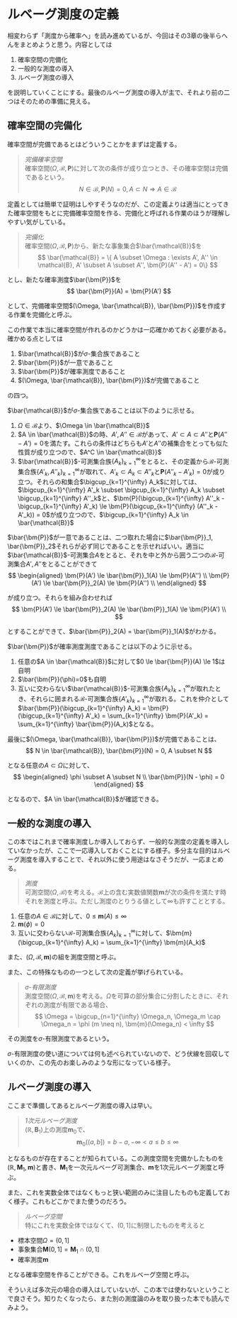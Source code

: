 # ルベーグ測度の定義

相変わらず「測度から確率へ」を読み進めているが、今回はその3章の後半らへんをまとめようと思う。内容としては
1. 確率空間の完備化
1. 一般的な測度の導入
1. ルベーグ測度の導入

を説明していくことにする。最後のルベーグ測度の導入が主で、それより前の二つはそのための準備に見える。


## 確率空間の完備化

確率空間が完備であるとはどういうことかをまずは定義する。
> *完備確率空間*  
> 確率空間$(\Omega, \mathcal{B}, \bm{P})$に対して次の条件が成り立つとき、その確率空間は完備であるという。
$$
N \in \mathcal{B}, \bm{P}(N) = 0, A \subset N \Rightarrow A \in \mathcal{B}
$$

定義としては簡単で証明はしやすそうなのだが、この定義よりは適当にとってきた確率空間をもとに完備確率空間を作る、完備化と呼ばれる作業のほうが理解しやすい気がしている。
> *完備化*  
> 確率空間$(\Omega, \mathcal{B}, \bm{P})$から、新たな事象集合$\bar{\mathcal{B}}$を
$$
\bar{\mathcal{B}} = \{ A \subset \Omega : \exists A', A'' \in \mathcal{B}, A' \subset A \subset A'', \bm{P}(A'' - A') = 0\}
$$

とし、新たな確率測度$\bar{\bm{P}}$を
$$
\bar{\bm{P}}(A) = \bm{P}(A')
$$

として、完備確率空間$(\Omega, \bar{\mathcal{B}}, \bar{\bm{P}})$を作成する作業を完備化と呼ぶ。

この作業で本当に確率空間が作れるのかどうかは一応確かめておく必要がある。確かめる点としては
1. $\bar{\mathcal{B}}$が$\sigma$-集合族であること
1. $\bar{\bm{P}}$が一意であること
1. $\bar{\bm{P}}$が確率測度であること
1. $(\Omega, \bar{\mathcal{B}}, \bar{\bm{P}})$が完備であること

の四つ。

$\bar{\mathcal{B}}$が$\sigma$-集合族であることは以下のように示せる。
1. $\Omega \in \mathcal{B}$より、$\Omega \in \bar{\mathcal{B}}$
1. $A \in \bar{\mathcal{B}}$の時、$A', A'' \in \mathcal{B}$があって、$A' \subset A \subset A''$と$\bm{P}(A'' - A') = 0$を満たす。これらの条件はどちらも$A'$と$A''$の補集合をとっても似た性質が成り立つので、$A^C \in \bar{\mathcal{B}}$
1. $\bar{\mathcal{B}}$-可測集合族$\{A_k\}_{k=1}^{\infty}$をとると、その定義から$\mathcal{B}$-可測集合族$\{A'_k, A''_k\}_{k=1}^{\infty}$が取れて、$A'_k \subset A_k \subset A''_k$と$\bm{P}(A''_k - A'_k)=0$が成り立つ。それらの和集合$\bigcup_{k=1}^{\infty} A_k$に対しては、$\bigcup_{k=1}^{\infty} A'_k \subset \bigcup_{k=1}^{\infty} A_k \subset \bigcup_{k=1}^{\infty} A''_k$と、$\bm{P}(\bigcup_{k=1}^{\infty} A''_k - \bigcup_{k=1}^{\infty} A'_k) \le \bm{P}(\bigcup_{k=1}^{\infty} (A''_k - A'_k)) = 0$が成り立つので、$\bigcup_{k=1}^{\infty} A_k \in \bar{\mathcal{B}}$


$\bar{\bm{P}}$が一意であることは、二つ取れた場合に$\bar{\bm{P}}_1, \bar{\bm{P}}_2$それらが必ず同じであることを示せればいい。適当に$\bar{\mathcal{B}}$-可測集合$A$をとると、それを中と外から囲う二つの$\mathcal{B}$-可測集合$A', A''$をとることができて
$$
\begin{aligned}
\bm{P}(A') \le \bar{\bm{P}}_1(A) \le \bm{P}(A'') \\
\bm{P}(A') \le \bar{\bm{P}}_2(A) \le \bm{P}(A'') \\
\end{aligned}
$$

が成り立つ。それらを組み合わせれば
$$
\bm{P}(A') \le \bar{\bm{P}}_2(A) \le \bar{\bm{P}}_1(A) \le \bm{P}(A') \\
$$

とすることができて、$\bar{\bm{P}}_2(A) = \bar{\bm{P}}_1(A)$がわかる。

$\bar{\bm{P}}$が確率測度測度であることは以下のように示せる。
1. 任意の$A \in \bar{\mathcal{B}}$に対して$0 \le \bar{\bm{P}}(A) \le 1$は自明
1. $\bar{\bm{P}}(\phi)=0$も自明
1. 互いに交わらない$\bar{\mathcal{B}}$-可測集合族$\{A_k\}_{k=1}^{\infty}$が取れたとき、それらに囲まれる$\mathcal{B}$-可測集合族$\{A'_k\}_{k=1}^{\infty}$が取れる。これを仲介として$\bar{\bm{P}}(\bigcup_{k=1}^{\infty} A_k) = \bm{P}(\bigcup_{k=1}^{\infty} A'_k) = \sum_{k=1}^{\infty} \bm{P}(A'_k) = \sum_{k=1}^{\infty} \bar{\bm{P}}(A_k)$となる。

最後に$(\Omega, \bar{\mathcal{B}}, \bar{\bm{P}})$が完備であることは、
$$
N \in \bar{\mathcal{B}}, \bar{\bm{P}}(N) = 0, A \subset N
$$

となる任意の$A \subset \Omega$に対して、
$$
\begin{aligned}
\phi \subset A \subset N \\
\bar{\bm{P}}(N - \phi) = 0
\end{aligned}
$$

となるので、$A \in \bar{\mathcal{B}}$が確認できる。


## 一般的な測度の導入

この本ではこれまで確率測度しか導入しておらず、一般的な測度の定義を導入していなかったが、ここで一応導入しておくことにする様子。多分主な目的はルベーグ測度を導入することで、それ以外に使う用途はなさそうだが、一応まとめる。
> *測度*  
> 可測空間$(\Omega, \mathcal{B})$を考える。$\mathcal{B}$上の含む実数値関数$\bm{m}$が次の条件を満たす時それを測度と呼ぶ。ただし測度のとりうる値として$\infty$も許すこととする。
1. 任意の$A \in \mathcal{B}$に対して、$0 \le \bm{m}(A) \le \infty$
1. $\bm{m}(\phi) = 0$
1. 互いに交わらない$\mathcal{B}$-可測集合族$\{A_k\}_{k=1}^{\infty}$に対して、$\bm{m}(\bigcup_{k=1}^{\infty} A_k) = \sum_{k=1}^{\infty} \bm{m}(A_k)$

また、$(\Omega, \mathcal{B}, \bm{m})$の組を測度空間と呼ぶ。

また、この特殊なものの一つとして次の定義が挙げられている。
> *$\sigma$-有限測度*  
> 測度空間$(\Omega, \mathcal{B}, \bm{m})$を考える。$\Omega$を可算の部分集合に分割したときに、それぞれの測度が有限である場合、
$$
\Omega = \bigcup_{n=1}^{\infty} \Omega_n, \Omega_m \cap \Omega_n = \phi (m \neq n), \bm{m}(\Omega_n) < \infty
$$

その測度を$\sigma$-有限測度であるという。

$\sigma$-有限測度の使い道については何も述べられていないので、どう伏線を回収していくのか、この先のお楽しみのような形になっている様子。


## ルベーグ測度の導入

ここまで準備してあるとルベーグ測度の導入は早い。
> *1次元ルベーグ測度*  
> $(\mathbb{R}, \bm{B}_1)$上の測度$\bm{m}_0$で、
$$
\bm{m}_0((a, b]) = b - a, -\infty < a \le b \le \infty
$$

となるものが存在することが知られている。この測度空間を完備かしたものを$(\mathbb{R}, \bm{M}_1, \bm{m})$と書き、$\bm{M}_1$を一次元ルベーグ可測集合、$\bm{m}$を1次元ルベーグ測度と呼ぶ。

また、これを実数全体ではなくもっと狭い範囲のみに注目したものも定義しておく様子。これもどこかでまた使うのだろう。
> *ルベーグ空間*  
> 特にこれを実数全体ではなくて、$(0, 1]$に制限したものを考えると
- 標本空間$\Omega = (0, 1]$
- 事象集合$\bm{M}(0, 1] = \bm{M}_1 \cap (0, 1]$
- 確率測度$\bm{m}$

となる確率空間を作ることができる。これをルベーグ空間と呼ぶ。

そういえば多次元の場合の導入はしていないが、この本では使わないということで良さそう。知りたくなったら、また別の測度論のみを取り扱った本でも読んでみよう。
